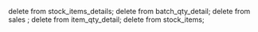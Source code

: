 delete from stock_items_details;
delete from batch_qty_detail;
delete from sales ;
delete from item_qty_detail;
delete from stock_items;
